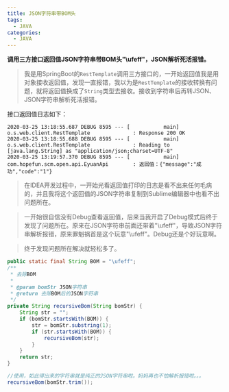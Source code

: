 ```yaml
---
title: JSON字符串带BOM头
tags:
  - JAVA
categories:
  - JAVA
---
```

**调用三方接口返回值JSON字符串带BOM头"\ufeff"，JSON解析死活报错。**

> 我是用SpringBoot的`RestTemplate`调用三方接口的，一开始返回值我是用对象接收返回值，发现一直报错，我以为是`RestTemplate`的接收转换有问题，就将返回值换成了`String`类型去接收。接收到字符串后再转JSON、JSON字符串解析死活报错。

接口返回值日志如下：

```
2020-03-25 13:18:55.687 DEBUG 8595 --- [           main] o.s.web.client.RestTemplate              : Response 200 OK
2020-03-25 13:18:55.688 DEBUG 8595 --- [           main] o.s.web.client.RestTemplate              : Reading to [java.lang.String] as "application/json;charset=UTF-8"
2020-03-25 13:19:57.370 DEBUG 8595 --- [           main] com.hopefun.scm.open.api.EyuanApi        : 返回值：﻿{"message":"成功","code":"1"}
```

> 在IDEA开发过程中，一开始光看返回值打印的日志是看不出来任何毛病的，并且我将这个返回值的JSON字符串复制到Sublime编辑器中也看不出问题所在。

> 一开始很自信没有Debug查看返回值，后来当我开启了Debug模式后终于发现了问题所在。原来在JSON字符串前面还带着"\ufeff"，导致JSON字符串解析报错，原来罪魁祸首是这个玩意"\ufeff"。Debug还是个好玩意啊。

> 终于发现问题所在解决就轻松多了。

```java
public static final String BOM = "\ufeff";
/**
 * 去除BOM
 *
 * @param bomStr JSON字符串
 * @return 去除BOM后的JSON字符串
 */
private String recursiveBom(String bomStr) {
    String str = "";
    if (bomStr.startsWith(BOM)) {
        str = bomStr.substring(1);
        if (str.startsWith(BOM)) {
            recursiveBom(str);
        }
    }
    return str;
}

//使用，如此得出来的字符串就是纯正的JSON字符串啦。妈妈再也不怕解析报错啦。。。
recursiveBom(bomStr.trim());
```

